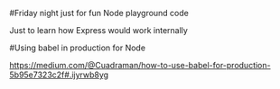 #Friday night just for fun Node playground code

Just to learn how Express would work internally

#Using babel in production for Node

https://medium.com/@Cuadraman/how-to-use-babel-for-production-5b95e7323c2f#.ijyrwb8yg